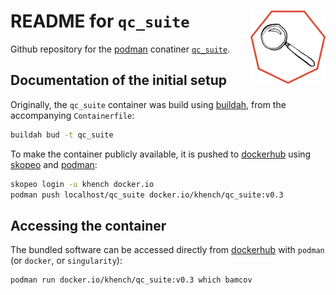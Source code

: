 # README for  `qc_suite` <img src="logo.svg" align="right" alt="" width="120" />

Github repository for the [podman](https://podman.io/) conatiner [`qc_suite`](https://hub.docker.com/repository/docker/khench/qc_suite).

## Documentation of the initial setup

Originally, the `qc_suite` container was build using [buildah](https://buildah.io/), from the accompanying `Containerfile`:

```sh
buildah bud -t qc_suite
```

To make the container publicly available, it is pushed to [dockerhub](https://hub.docker.com/r/khench/qc_suite) using [skopeo](https://github.com/containers/skopeo) and [podman](https://podman.io/):

```sh
skopeo login -u khench docker.io
podman push localhost/qc_suite docker.io/khench/qc_suite:v0.3
```

## Accessing the container

The bundled software can be accessed directly from [dockerhub](https://hub.docker.com/r/khench/qc_suite) with `podman` (or `docker`, or `singularity`):

```sh
podman run docker.io/khench/qc_suite:v0.3 which bamcov
```
